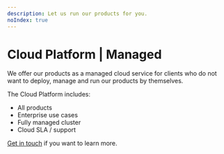 ```yaml
---
description: Let us run our products for you.
noIndex: true
---
```


# Cloud Platform | Managed

We offer our products as a managed cloud service for clients who do not want to deploy, manage and run our products by themselves.

The Cloud Platform includes:

* All products
* Enterprise use cases
* Fully managed cluster
* Cloud SLA / support

[Get in touch](mailto:sales@walt.id) if you want to learn more.
